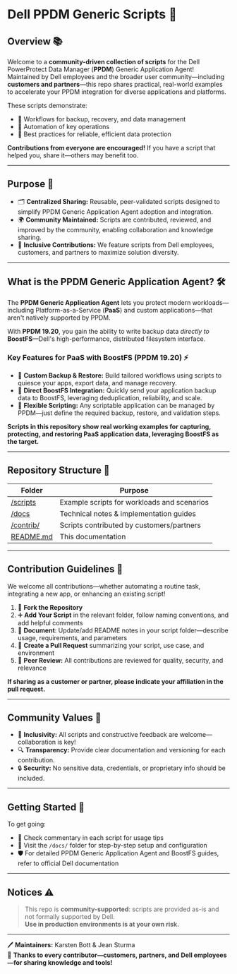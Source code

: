 # Dell PPDM Generic Scripts 🚀

## Overview 📚

Welcome to a **community-driven collection of scripts** for the Dell PowerProtect Data Manager (**PPDM**) Generic Application Agent!  
Maintained by Dell employees and the broader user community—including **customers and partners**—this repo shares practical, real-world examples to accelerate your PPDM integration for diverse applications and platforms.

These scripts demonstrate:

- 🔄 Workflows for backup, recovery, and data management
- 🤖 Automation of key operations
- 🎯 Best practices for reliable, efficient data protection

**Contributions from everyone are encouraged!** If you have a script that helped you, share it—others may benefit too.

---

## Purpose 🎯

- 🗂️ **Centralized Sharing:** Reusable, peer-validated scripts designed to simplify PPDM Generic Application Agent adoption and integration.
- 🌍 **Community Maintained:** Scripts are contributed, reviewed, and improved by the community, enabling collaboration and knowledge sharing.
- 🤝 **Inclusive Contributions:** We feature scripts from Dell employees, customers, and partners to maximize solution diversity.

---

## What is the PPDM Generic Application Agent? 🛠️

The **PPDM Generic Application Agent** lets you protect modern workloads—including Platform-as-a-Service (**PaaS**) and custom applications—that aren't natively supported by PPDM.

With **PPDM 19.20**, you gain the ability to write backup data *directly to* **BoostFS**—Dell's high-performance, distributed filesystem interface.

### Key Features for PaaS with BoostFS (PPDM 19.20) ⚡

- 🧩 **Custom Backup & Restore:** Build tailored workflows using scripts to quiesce your apps, export data, and manage recovery.
- 🚀 **Direct BoostFS Integration:** Quickly send your application backup data to BoostFS, leveraging deduplication, reliability, and scale.
- 🤖 **Flexible Scripting:** Any scriptable application can be managed by PPDM—just define the required backup, restore, and validation steps.

**Scripts in this repository show real working examples for capturing, protecting, and restoring PaaS application data, leveraging BoostFS as the target.**

---

## Repository Structure 📁

| Folder         | Purpose                                                     |
| -------------- | ---------------------------------------------------------- |
| [/scripts](./scripts/README.md)      | Example scripts for workloads and scenarios                |
| [/docs](./docs/README.md)         | Technical notes & implementation guides                    |
| [/contrib/](./contrib/README.md)    | Scripts contributed by customers/partners                  |
| [README.md](./README.md)    | This documentation                                         |

---

## Contribution Guidelines 🤗

We welcome all contributions—whether automating a routine task, integrating a new app, or enhancing an existing script!

1. 🍴 **Fork the Repository**
2. ➕ **Add Your Script** in the relevant folder, follow naming conventions, and add helpful comments
3. 📝 **Document**: Update/add README notes in your script folder—describe usage, requirements, and parameters
4. 🔀 **Create a Pull Request** summarizing your script, use case, and environment
5. 👀 **Peer Review:** All contributions are reviewed for quality, security, and relevance

**If sharing as a customer or partner, please indicate your affiliation in the pull request.**

---

## Community Values 🏅

- 🌈 **Inclusivity:** All scripts and constructive feedback are welcome—collaboration is key!
- 🔍 **Transparency:** Provide clear documentation and versioning for each contribution.
- 🔒 **Security:** No sensitive data, credentials, or proprietary info should be included.

---

## Getting Started 🚦

To get going:

- 💬 Check commentary in each script for usage tips
- 📄 Visit the `/docs/` folder for step-by-step setup and configuration
- 🛡️ For detailed PPDM Generic Application Agent and BoostFS guides, refer to official Dell documentation

---

## Notices ⚠️

> This repo is **community-supported**: scripts are provided as-is and not formally supported by Dell.  
> **Use in production environments is at your own risk.**

---

🖊️ **Maintainers:** Karsten Bott & Jean Sturma  
💙 **Thanks to every contributor—customers, partners, and Dell employees—for sharing knowledge and tools!**
